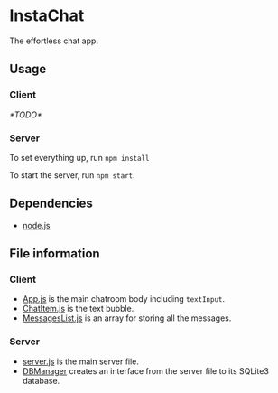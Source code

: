 # InstaChat
The effortless chat app.

## Usage

### Client
*\*TODO\**

### Server
To set everything up, run `npm install`

To start the server, run `npm start`.

## Dependencies
- [node.js](https://nodejs.org/)

## File information

### Client
- [App.js](./client/App.js) is the main chatroom body including `textInput`.
- [ChatItem.js](./client/ChatItem.js) is the text bubble.
- [MessagesList.js](./client/MessagesList.js) is an array for storing all the messages.

### Server
- [server.js](./server/server.js) is the main server file.
- [DBManager](./server/DBManager.js) creates an interface from the server file to its SQLite3 database.
